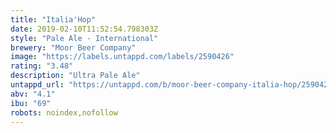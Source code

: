 ```yaml
---
title: "Italia'Hop"
date: 2019-02-10T11:52:54.798303Z
style: "Pale Ale - International"
brewery: "Moor Beer Company"
image: "https://labels.untappd.com/labels/2590426"
rating: "3.48"
description: "Ultra Pale Ale"
untappd_url: "https://untappd.com/b/moor-beer-company-italia-hop/2590426"
abv: "4.1"
ibu: "69"
robots: noindex,nofollow
---
```

